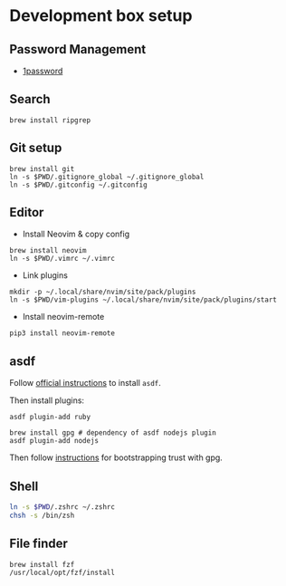 # Development box setup

## Password Management

* [1password][1password] 

[1password]: https://1password.com/downloads/

## Search

```
brew install ripgrep
```

## Git setup

```
brew install git
ln -s $PWD/.gitignore_global ~/.gitignore_global
ln -s $PWD/.gitconfig ~/.gitconfig
```

## Editor

* Install Neovim & copy config

```
brew install neovim
ln -s $PWD/.vimrc ~/.vimrc
```

* Link plugins

```
mkdir -p ~/.local/share/nvim/site/pack/plugins
ln -s $PWD/vim-plugins ~/.local/share/nvim/site/pack/plugins/start
```

* Install neovim-remote

```
pip3 install neovim-remote
```

## asdf

Follow [official instructions][asdf] to install `asdf`.

[asdf]: https://asdf-vm.com/#/core-manage-asdf-vm

Then install plugins:

```
asdf plugin-add ruby
```

```
brew install gpg # dependency of asdf nodejs plugin
asdf plugin-add nodejs
```

Then follow [instructions][asdf-nodejs] for bootstrapping trust with gpg.

[asdf-nodejs]: https://github.com/asdf-vm/asdf-nodejs#using-a-dedicated-openpgp-keyring

## Shell

```sh
ln -s $PWD/.zshrc ~/.zshrc
chsh -s /bin/zsh
```

## File finder

```
brew install fzf
/usr/local/opt/fzf/install
```
